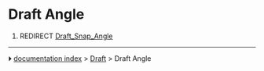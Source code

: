 # Draft Angle
1.  REDIRECT [Draft_Snap_Angle](Draft_Snap_Angle.md)



---
⏵ [documentation index](../README.md) > [Draft](Draft_Workbench.md) > Draft Angle
